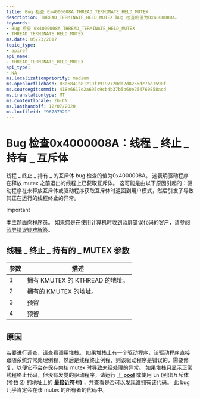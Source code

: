 ```yaml
---
title: Bug 检查 0x4000008A THREAD_TERMINATE_HELD_MUTEX
description: THREAD_TERMINATE_HELD_MUTEX bug 检查的值为0x4000008A。
keywords:
- Bug 检查 0x4000008A THREAD_TERMINATE_HELD_MUTEX
- THREAD_TERMINATE_HELD_MUTEX
ms.date: 05/23/2017
topic_type:
- apiref
api_name:
- THREAD_TERMINATE_HELD_MUTEX
api_type:
- NA
ms.localizationpriority: medium
ms.openlocfilehash: 83a6841b81219f19197720dd2d8256d27be1590f
ms.sourcegitcommit: 418e6617e2a695c9cb4b37b5b60e264760858acd
ms.translationtype: MT
ms.contentlocale: zh-CN
ms.lasthandoff: 12/07/2020
ms.locfileid: "96787929"
---
```

# <a name="bug-check-0x4000008a-thread_terminate_held_mutex"></a>Bug 检查0x4000008A：线程 \_ 终止 \_ 持有 \_ 互斥体


线程 \_ 终止 \_ 持有 \_ 的互斥体 bug 检查的值为0x4000008A。 这表明驱动程序在释放 mutex 之前退出的线程上已获取互斥体。 这可能是由以下原因引起的：驱动程序在未释放互斥体或驱动程序获取互斥体时返回到用户模式，然后引发了导致其正在运行的线程终止的异常。

> [!IMPORTANT]
> 本主题面向程序员。 如果您是在使用计算机时收到蓝屏错误代码的客户，请参阅[蓝屏错误疑难解答](https://www.windows.com/stopcode)。


## <a name="thread_terminate_held_mutex-parameters"></a>线程 \_ 终止 \_ 持有的 \_ MUTEX 参数


| 参数 | 描述                                      |
|-----------|--------------------------------------------------|
| 1         | 拥有 KMUTEX 的 KTHREAD 的地址。 |
| 2         | 拥有的 KMUTEX 的地址。         |
| 3         | 预留                                         |
| 4         | 预留                                         |

 

<a name="cause"></a>原因
-----

若要进行调查，请查看调用堆栈。 如果堆栈上有一个驱动程序，该驱动程序直接跟随系统异常处理例程，然后是线程终止例程，则该驱动程序是错误的，需要修复，以便它不会在保存内核 mutex 时导致未经处理的异常。 如果堆栈只显示正常线程终止代码，但没有发觉的驱动程序，请运行 [**！ pool**](-pool.md) 或使用 Ln (列出互斥体 (参数 2) 的地址上的 [**最接近符号)**](ln--list-nearest-symbols-.md) ，并查看是否可以发现谁拥有该代码。 此 bug 几乎肯定会在该 mutex 的所有者的代码中。

 

 




